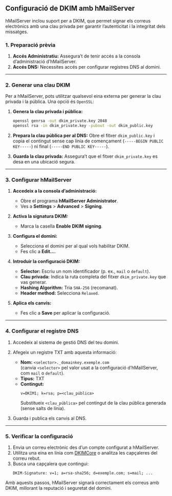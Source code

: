 ## Configuració de DKIM amb hMailServer

hMailServer inclou suport per a DKIM, que permet signar els correus electrònics amb una clau privada per garantir l’autenticitat i la integritat dels missatges.

### 1. Preparació prèvia

1. **Accés Administratiu:** Assegura’t de tenir accés a la consola d’administració d’hMailServer.
2. **Accés DNS:** Necessites accés per configurar registres DNS al domini.

---

### 2. Generar una clau DKIM

Per a hMailServer, pots utilitzar qualsevol eina externa per generar la clau privada i la pública. Una opció és `OpenSSL`:

1. **Genera la clau privada i pública:**
   ```bash
   openssl genrsa -out dkim_private.key 2048
   openssl rsa -in dkim_private.key -pubout -out dkim_public.key
   ```

2. **Prepara la clau pública per al DNS:**
   Obre el fitxer `dkim_public.key` i copia el contingut sense cap línia de començament (`-----BEGIN PUBLIC KEY-----`) ni final (`-----END PUBLIC KEY-----`).

3. **Guarda la clau privada:**
   Assegura’t que el fitxer `dkim_private.key` es desa en una ubicació segura.

---

### 3. Configurar hMailServer

1. **Accedeix a la consola d’administració:**
   - Obre el programa **hMailServer Administrator**.
   - Ves a **Settings** > **Advanced** > **Signing**.

2. **Activa la signatura DKIM:**
   - Marca la casella **Enable DKIM signing**.

3. **Configura el domini:**
   - Selecciona el domini per al qual vols habilitar DKIM.
   - Fes clic a **Edit...**.

4. **Introduir la configuració DKIM:**
   - **Selector:** Escriu un nom identificador (p. ex., `mail` o `default`).
   - **Clau privada:** Indica la ruta completa del fitxer `dkim_private.key` que vas generar.
   - **Hashing Algorithm:** Tria `SHA-256` (recomanat).
   - **Header method:** Selecciona `Relaxed`.

5. **Aplica els canvis:**
   - Fes clic a **Save** per aplicar la configuració.

---

### 4. Configurar el registre DNS

1. Accedeix al sistema de gestió DNS del teu domini.
2. Afegeix un registre TXT amb aquesta informació:

   - **Nom:** `<selector>._domainkey.exemple.com`  
     (canvia `<selector>` pel valor usat a la configuració d’hMailServer, com `mail` o `default`).
   - **Tipus:** TXT
   - **Contingut:**
     ```
     v=DKIM1; k=rsa; p=<clau_pública>
     ```
     Substitueix `<clau_pública>` pel contingut de la clau pública generada (sense salts de línia).

3. Guarda i publica els canvis al DNS.

---

### 5. Verificar la configuració

1. Envia un correu electrònic des d’un compte configurat a hMailServer.
2. Utilitza una eina en línia com [DKIMCore](https://dkimcore.org/tools/keycheck.html) o analitza les capçaleres del correu rebut.
3. Busca una capçalera que contingui:
   ```
   DKIM-Signature: v=1; a=rsa-sha256; d=exemple.com; s=mail; ...
   ```

Amb aquests passos, hMailServer signarà correctament els correus amb DKIM, millorant la reputació i seguretat del domini.
